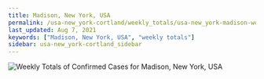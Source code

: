 ```yaml
---
title: Madison, New York, USA
permalink: /usa-new_york-cortland/weekly_totals/usa-new_york-madison-weekly_totals.html
last_updated: Aug 7, 2021
keywords: ["Madison, New York, USA", "weekly totals"]
sidebar: usa-new_york-cortland_sidebar
---
```


![Weekly Totals of Confirmed Cases for Madison, New York, USA](/covid_tracker/images/graphs/usa-new_york-madison-weekly_totals_graph.png)
